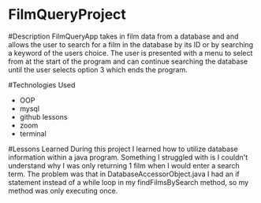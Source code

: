 # FilmQueryProject

#Description
FilmQueryApp takes in film data from a database and and allows the user to search for a film in the database by its ID or by searching a keyword of the users choice. The user is presented with a menu to select from at the start of the program and can continue searching the database until the user selects option 3 which ends the program.

#Technologies Used
* OOP
* mysql
* github lessons
* zoom
* terminal

#Lessons Learned
During this project I learned how to utilize database information within a java program. Something I struggled with is I couldn't understand why I was only returning 1 film when I would enter a search term. The problem was that in DatabaseAccessorObject.java I had an if statement instead of a while loop in my findFilmsBySearch method, so my method was only executing once.
